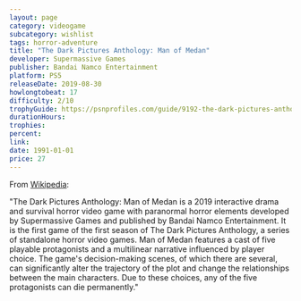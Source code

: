 ```yaml
---
layout: page
category: videogame
subcategory: wishlist
tags: horror-adventure
title: "The Dark Pictures Anthology: Man of Medan"
developer: Supermassive Games
publisher: Bandai Namco Entertainment
platform: PS5
releaseDate: 2019-08-30
howlongtobeat: 17
difficulty: 2/10
trophyGuide: https://psnprofiles.com/guide/9192-the-dark-pictures-anthology-man-of-medan-trophy-guide
durationHours:
trophies:
percent:
link:
date: 1991-01-01
price: 27
---
```


From [Wikipedia](https://en.wikipedia.org/wiki/The_Dark_Pictures_Anthology:_Man_of_Medan):

"The Dark Pictures Anthology: Man of Medan is a 2019 interactive drama and survival horror video game with paranormal horror elements developed by Supermassive Games and published by Bandai Namco Entertainment. It is the first game of the first season of The Dark Pictures Anthology, a series of standalone horror video games. Man of Medan features a cast of five playable protagonists and a multilinear narrative influenced by player choice. The game's decision-making scenes, of which there are several, can significantly alter the trajectory of the plot and change the relationships between the main characters. Due to these choices, any of the five protagonists can die permanently."
